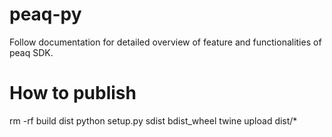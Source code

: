 # peaq-py
Follow documentation for detailed overview of feature and functionalities of peaq SDK.


# How to publish
rm -rf build dist
python setup.py sdist bdist_wheel
twine upload dist/*
